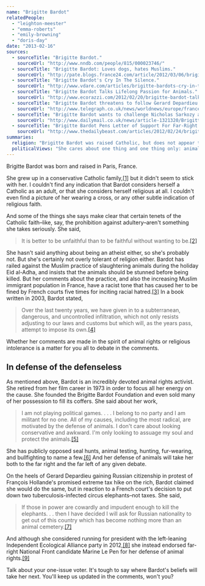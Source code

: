 ```yaml
---
name: "Brigitte Bardot"
relatedPeople:
  - "leighton-meester"
  - "emma-roberts"
  - "emily-browning"
  - "doris-day"
date: "2013-02-16"
sources:
  - sourceTitle: "Brigitte Bardot."
    sourceUrl: "http://www.nndb.com/people/815/000023746/"
  - sourceTitle: "Brigitte Bardot: Loves dogs, hates Muslims."
    sourceUrl: "http://pate.blogs.france24.com/article/2012/03/06/brigitte-bardot-cat-loving-muslim-hating-old-bag-0"
  - sourceTitle: "Brigitte Bardot's Cry In The Silence."
    sourceUrl: "http://www.vdare.com/articles/brigitte-bardots-cry-in-the-silence"
  - sourceTitle: "Brigitte Bardot Talks Lifelong Passion for Animals."
    sourceUrl: "http://www.ecorazzi.com/2012/02/20/brigitte-bardot-talks-lifelong-passion-for-animals/"
  - sourceTitle: "Brigitte Bardot threatens to follow Gerard Depardieu in leaving France for Russia."
    sourceUrl: "http://www.telegraph.co.uk/news/worldnews/europe/france/9780815/Brigitte-Bardot-threatens-to-follow-Gerard-Depardieu-in-leaving-France-for-Russia.html"
  - sourceTitle: "Brigitte Bardot wants to challenge Nicholas Sarkozy as French president."
    sourceUrl: "http://www.dailymail.co.uk/news/article-1321320/Brigitte-Bardot-wants-challenge-Nicholas-Sarkozy-French-president.html#axzz2Kcw75Hjk"
  - sourceTitle: "Brigitte Bardot Pens Letter of Support For Far-Right Front National Candidate Marine Le Pen."
    sourceUrl: "http://www.thedailybeast.com/articles/2012/02/24/brigitte-bardot-pens-letter-of-support-for-far-right-front-national-candidate-marine-le-pen.html"
summaries:
  religion: "Brigitte Bardot was raised Catholic, but does not appear to be one anymore. Her anti-Muslim comments, however, have garnered several fines from French courts."
  politicalViews: "She cares about one thing and one thing only: animal rights."
---
```


Brigitte Bardot was born and raised in Paris, France.

She grew up in a conservative Catholic family,<a class="source-citation" href="#http%3A%2F%2Fwww.nndb.com%2Fpeople%2F815%2F000023746%2F" title="Brigitte Bardot.">[1]</a> but it didn't seem to stick with her. I couldn't find any indication that Bardot considers herself a Catholic as an adult, or that she considers herself religious at all. I couldn't even find a picture of her wearing a cross, or any other subtle indication of religious faith.

And some of the things she says make clear that certain tenets of the Catholic faith–like, say, the prohibition against adultery–aren't something she takes seriously. She said,

>It is better to be unfaithful than to be faithful without wanting to be.<a class="source-citation" href="#http%3A%2F%2Fwww.nndb.com%2Fpeople%2F815%2F000023746%2F" title="Brigitte Bardot.">[2]</a>

She hasn't said anything about being an atheist either, so she's probably not. But she's certainly not overly tolerant of religion either. Bardot has railed against the Muslim practice of slaughtering animals during the holiday Eid al-Adha, and insists that the animals should be stunned before being killed. But her comments about the practice, and also the increasing Muslim immigrant population in France, have a racist tone that has caused her to be fined by French courts five times for inciting racial hatred.<a class="source-citation" href="#http%3A%2F%2Fpate.blogs.france24.com%2Farticle%2F2012%2F03%2F06%2Fbrigitte-bardot-cat-loving-muslim-hating-old-bag-0" title="Brigitte Bardot: Loves dogs, hates Muslims.">[3]</a> In a book written in 2003, Bardot stated,

>Over the last twenty years, we have given in to a subterranean, dangerous, and uncontrolled infiltration, which not only resists adjusting to our laws and customs but which will, as the years pass, attempt to impose its own.<a class="source-citation" href="#http%3A%2F%2Fwww.vdare.com%2Farticles%2Fbrigitte-bardots-cry-in-the-silence" title="Brigitte Bardot&apos;s Cry In The Silence.">[4]</a>

Whether her comments are made in the spirit of animal rights or religious intolerance is a matter for you all to debate in the comments.


## In defense of the defenseless

As mentioned above, Bardot is an incredibly devoted animal rights activist. She retired from her film career in 1973 in order to focus all her energy on the cause. She founded the Brigitte Bardot Foundation and even sold many of her possession to fill its coffers. She said about her work,

>I am not playing political games. . . . I belong to no party and I am militant for no one. All of my causes, including the most radical, are motivated by the defense of animals. I don't care about looking conservative and awkward. I'm only looking to assuage my soul and protect the animals.<a class="source-citation" href="#http%3A%2F%2Fwww.ecorazzi.com%2F2012%2F02%2F20%2Fbrigitte-bardot-talks-lifelong-passion-for-animals%2F" title="Brigitte Bardot Talks Lifelong Passion for Animals.">[5]</a>

She has publicly opposed seal hunts, animal testing, hunting, fur-wearing, and bullfighting to name a few.<a class="source-citation" href="#http%3A%2F%2Fwww.ecorazzi.com%2F2012%2F02%2F20%2Fbrigitte-bardot-talks-lifelong-passion-for-animals%2F" title="Brigitte Bardot Talks Lifelong Passion for Animals.">[6]</a> And her defense of animals will take her both to the far right and the far left of any given debate.

On the heels of Gerard Depardieu gaining Russian citizenship in protest of François Hollande's promised extreme tax hike on the rich, Bardot claimed she would do the same, but in reaction to a French court's decision to put down two tuberculosis-infected circus elephants–not taxes. She said,

>If those in power are cowardly and impudent enough to kill the elephants. . . then I have decided I will ask for Russian nationality to get out of this country which has become nothing more than an animal cemetery.<a class="source-citation" href="#http%3A%2F%2Fwww.telegraph.co.uk%2Fnews%2Fworldnews%2Feurope%2Ffrance%2F9780815%2FBrigitte-Bardot-threatens-to-follow-Gerard-Depardieu-in-leaving-France-for-Russia.html" title="Brigitte Bardot threatens to follow Gerard Depardieu in leaving France for Russia.">[7]</a>

And although she considered running for president with the left-leaning Independent Ecological Alliance party in 2012,<a class="source-citation" href="#http%3A%2F%2Fwww.dailymail.co.uk%2Fnews%2Farticle-1321320%2FBrigitte-Bardot-wants-challenge-Nicholas-Sarkozy-French-president.html%23axzz2Kcw75Hjk" title="Brigitte Bardot wants to challenge Nicholas Sarkozy as French president.">[8]</a> she instead endorsed far-right National Front candidate Marine Le Pen for her defense of animal rights.<a class="source-citation" href="#http%3A%2F%2Fwww.thedailybeast.com%2Farticles%2F2012%2F02%2F24%2Fbrigitte-bardot-pens-letter-of-support-for-far-right-front-national-candidate-marine-le-pen.html" title="Brigitte Bardot Pens Letter of Support For Far-Right Front National Candidate Marine Le Pen.">[9]</a>

Talk about your one-issue voter. It's tough to say where Bardot's beliefs will take her next. You'll keep us updated in the comments, won't you?